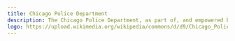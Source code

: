 ```yaml
---
title: Chicago Police Department
description: The Chicago Police Department, as part of, and empowered by, the community, is committed to protect the lives, property, and rights of all people, to maintain order, and to enforce the law impartially. 
logo: https://upload.wikimedia.org/wikipedia/commons/d/d9/Chicago_Police_Logo.jpg
---
```


